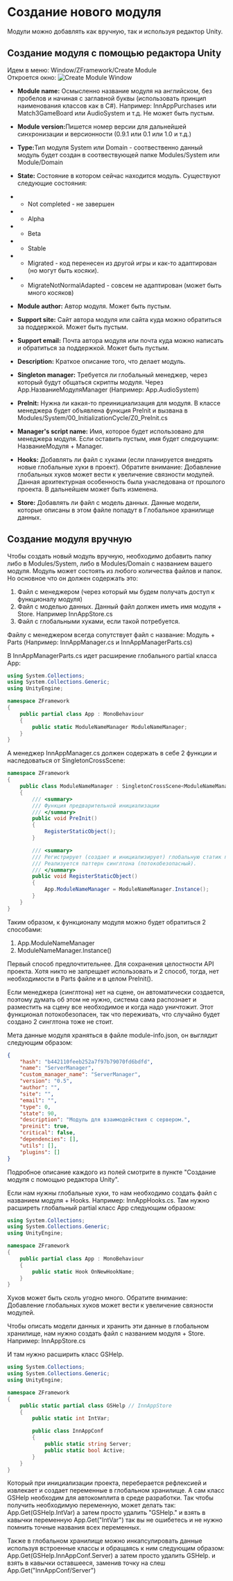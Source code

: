 # Создание нового модуля

Модули можно добавлять как вручную, так и используя редактор Unity.

## Создание модуля с помощью редактора Unity

 Идем в меню: Window/ZFramework/Create Module <br>
 Откроется окно:
 ![Create Module Window](../images/create_module_window.png)

- <b>Module name:</b> Осмысленно название модуля на английском, без пробелов и начиная с заглавной буквы (использовать принцип наименования классов как в C#). Например: InnAppPurchases или Match3GameBoard или AudioSystem и т.д. Не может быть пустым.
- <b>Module version:</b>Пишется номер версии для дальнейшей синхронизации и версионности (0.9.1 или 0.1 или 1.0 и т.д.)
- <b>Type:</b>Тип модуля System или Domain - соотвественно данный модуль будет создан в соотвествующей папке Modules/System или Module/Domain
- <b>State:</b> Состояние в котором сейчас находится модуль. Существуют следующие состояния:
- - Not completed - не завершен
- - Alpha
- - Beta
- - Stable
- - Migrated - код перенесен из другой игры и как-то адаптирован (но могут быть косяки).
- - MigrateNotNormalAdapted - совсем не адаптирован (может быть много косяков)
- <b>Module author:</b> Автор модуля. Может быть пустым.
- <b>Support site:</b> Сайт автора модуля или сайта куда можно обратиться за поддержкой. Может быть пустым.
- <b>Support email:</b> Почта автора модуля или почта куда можно написать и обратиться за поддержкой. Может быть пустым.
- <b>Description:</b> Краткое описание того, что делает модуль.
- <b>Singleton manager:</b> Требуется ли глобальный менеджер, через который будут общаться скрипты модуля. Через App.НазваниеМодуляManager (Например: App.AudioSystem)

- <b>PreInit:</b> Нужна ли какая-то преинициализация для модуля. В классе менеджера будет объявлена функция PreInit и вызвана в Modules/System/00_InitializationCycle/Z0_PreInit.cs
- <b>Manager's script name:</b> Имя, которое будет использовано для менеджера модуля. Если оставить пустым, имя будет следюущим: НазваниеМодуля + Manager.
- <b>Hooks:</b> Добавлять ли файл с хуками (если планируется внедрять новые глобальные хуки в проект). Обратите внимание: Добавление глобальных хуков может вести к увеличение связности модулей. Данная архитектурная особенность была унаследована от прошлого проекта. В дальнейшем может быть изменена.
- <b>Store:</b> Добавлять ли файл с модель данных. Данные модели, которые описаны в этом файле попадут в Глобальное хранилище данных.

 ## Создание модуля вручную
Чтобы создать новый модуль вручную, необходимо добавить папку либо в Modules/System, либо в Modules/Domain с названием вашего модуля.
Модуль может состоять из любого количества файлов и папок. Но основное что он должен содержать это:
1. Файл с менеджером (через который мы будем получать доступ к функционалу модуля)
2. Файл с моделью данных. Данный файл должен иметь имя модуля + Store. Например InnAppStore.cs
3. Файл с глобальными хуками, если такой потребуется.

Файлу с менеджером всегда сопутствует файл с название: Модуль + Parts (Например: InnAppManager.cs и InnAppManagerParts.cs)

В InnAppManagerParts.cs идет расширение глобального partial класса App:
```c#
using System.Collections;
using System.Collections.Generic;
using UnityEngine;

namespace ZFramework
{
    public partial class App : MonoBehaviour
    {
        public static ModuleNameManager ModuleNameManager;
    }
}
```
А менеджер InnAppManager.cs должен содержать в себе 2 функции и наследоваться от SingletonCrossScene<T>:
```c#
namespace ZFramework
{
    public class ModuleNameManager : SingletonCrossScene<ModuleNameManager>
    {
        /// <summary>
        /// Функция предварительной инициализации
        /// </summary>
        public void PreInit()
        {
            RegisterStaticObject();
        }

        /// <summary>
        /// Регистрирует (создает и инициализирует) глобальную статик переменную, чтобы у нас был доступ к стору из любого участка кода.
        /// Реализуется паттерн синглтона (потокобезопасный).
        /// </summary>
        public void RegisterStaticObject()
        {
            App.ModuleNameManager = ModuleNameManager.Instance();
        }
    }
}
```
Таким образом, к функционалу модуля можно будет обратиться 2 способами:
1. App.ModuleNameManager
2. ModuleNameManager.Instance()

Первый способ предпочтительнее. Для сохранения целостности API проекта. Хотя никто не запрещает использовать и 2 способ, тогда, нет необходимости в Parts файле и в целом PreInit().

Если менеджера (синглтона) нет на сцене, он автоматически создается, поэтому думать об этом не нужно, система сама распознает и разместить на сцену все необходимое и когда надо уничтожит. Этот функционал потокобезопасен, так что переживать, что случайно будет создано 2 синглтона тоже не стоит.

Мета данные модуля храняться в файле module-info.json, он выглядит следующим образом:
```json
{
    "hash": "b442110feeb252a7f97b79070fd6bdfd",
    "name": "ServerManager",
    "custom_manager_name": "ServerManager",
    "version": "0.5",
    "author": "",
    "site": "",
    "email": "",
    "type": 0,
    "state": 90,
    "description": "Модуль для взаимодействия с сервером.",
    "preinit": true,
    "critical": false,
    "dependencies": [],
    "utils": [],
    "plugins": []
}
```
Подробное описание каждого из полей смотрите в пункте "Создание модуля с помощью редактора Unity".

Если нам нужны глобальные хуки, то нам необходимо создать файл с названием модуля + Hooks. Например: InnAppHooks.cs.
Там нужно расширеть глобальный partial класс App следующим образом:
```c#
using System.Collections;
using System.Collections.Generic;
using UnityEngine;

namespace ZFramework
{
    public partial class App : MonoBehaviour
    {
        public static Hook OnNewHookName;
    }
}

```
Хуков может быть сколь угодно много. Обратите внимание: Добавление глобальных хуков может вести к увеличение связности модулей. 


Чтобы описать модели данных и хранить эти данные в глобальном хранилище, нам нужно создать файл с названием модуля + Store. Например: InnAppStore.cs

И там нужно расширить класс GSHelp. 
```c#
using System.Collections;
using System.Collections.Generic;
using UnityEngine;

namespace ZFramework
{
    public static partial class GSHelp // InnAppStore
    {
        public static int IntVar;

        public class InnAppConf 
        {
            public static string Server;
            public static bool Active;
        }
    }
}
```

Который при инициализации проекта, переберается рефлексией и извлекает и создает переменные в глобальном хранилище. А сам класс GSHelp необходим для автокомплита в среде разработки. Так чтобы получить необходимую переменную, может делать так:
App.Get<int>(GSHelp.IntVar) а затем просто удалить "GSHelp." и взять в кавычки переменную App.Get<int>("IntVar") так вы не ошибетесь и не нужно помнить точные названия всех переменных.

Также в глобальном хранилище можно инкапсулировать данные используя встроенные классы и обращаясь к ним следующим образом:
App.Get<string>(GSHelp.InnAppConf.Server) а затем просто удалить GSHelp. и взять в кавычки оставшееся, заменив точку на слеш App.Get<string>("InnAppConf/Server")